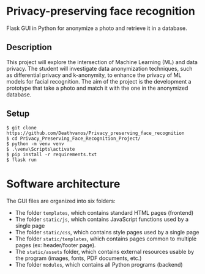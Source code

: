# Privacy-preserving face recognition

Flask GUI in Python for anonymize a photo and retrieve it in a database.

## Description

This project will explore the intersection of Machine Learning (ML) and data privacy.
The student will investigate data anonymization techniques, such as differential privacy and k-anonymity, to enhance the privacy of ML models for facial recognition.
The aim of the project is the development a prototype that take a photo and match it with the one in the anonymized database.

## Setup

```shell
$ git clone https://github.com/Deathvanos/Privacy_preserving_face_recognition
$ cd Privacy_Preserving_Face_Recognition_Project/
$ python -m venv venv
$ .\venv\Scripts\activate
$ pip install -r requirements.txt
$ flask run
```

# Software architecture

The GUI files are organized into six folders:
- The folder ``templates``, which contains standard HTML pages (frontend)
- The folder ``static/js``, which contains JavaScript functions used by a single page
- The folder ``static/css``, which contains style pages used by a single page
- The folder ``static/templates``, which contains pages common to multiple pages (ex: header/footer page).
- The ``static/assets`` folder, which contains external resources usable by the program (images, fonts, PDF documents, etc.)
- The folder ``modules``, which contains all Python programs (backend)